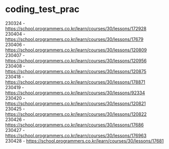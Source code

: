 # coding_test_prac
230324 - https://school.programmers.co.kr/learn/courses/30/lessons/172928  
230404 - https://school.programmers.co.kr/learn/courses/30/lessons/17679  
230406 - https://school.programmers.co.kr/learn/courses/30/lessons/120809  
230407 - https://school.programmers.co.kr/learn/courses/30/lessons/120956  
230408 - https://school.programmers.co.kr/learn/courses/30/lessons/120875  
230418 - https://school.programmers.co.kr/learn/courses/30/lessons/178871  
230419 - https://school.programmers.co.kr/learn/courses/30/lessons/92334  
230420 - https://school.programmers.co.kr/learn/courses/30/lessons/120821  
230425 - https://school.programmers.co.kr/learn/courses/30/lessons/120822  
230426 - https://school.programmers.co.kr/learn/courses/30/lessons/17686  
230427 - https://school.programmers.co.kr/learn/courses/30/lessons/176963  
230428 - https://school.programmers.co.kr/learn/courses/30/lessons/17681  
  
